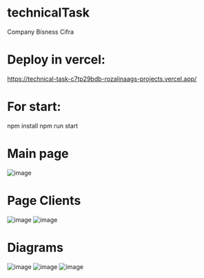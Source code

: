 # technicalTask
Company Bisness Cifra

# Deploy in vercel: 
https://technical-task-c7tp29bdb-rozalinaags-projects.vercel.app/

# For start:
npm install
npm run start 

# Main page
![image](https://github.com/rozalinaag/technicalTask/assets/59352861/9783817a-afee-4073-8469-e6f601c6be66)

# Page Clients
![image](https://github.com/rozalinaag/technicalTask/assets/59352861/dab0d533-fb41-48d5-a9db-2859cc372e65)
![image](https://github.com/rozalinaag/technicalTask/assets/59352861/9f4275be-fb87-420a-a834-d35b822f3747)

# Diagrams
![image](https://github.com/rozalinaag/technicalTask/assets/59352861/84247840-ce26-4027-93d0-369edbdcf931)
![image](https://github.com/rozalinaag/technicalTask/assets/59352861/f6947821-36ac-4441-a140-db8bd51eeb01)
![image](https://github.com/rozalinaag/technicalTask/assets/59352861/139e7b7d-4fb1-4e6e-bea7-b01a7348bc7b)

